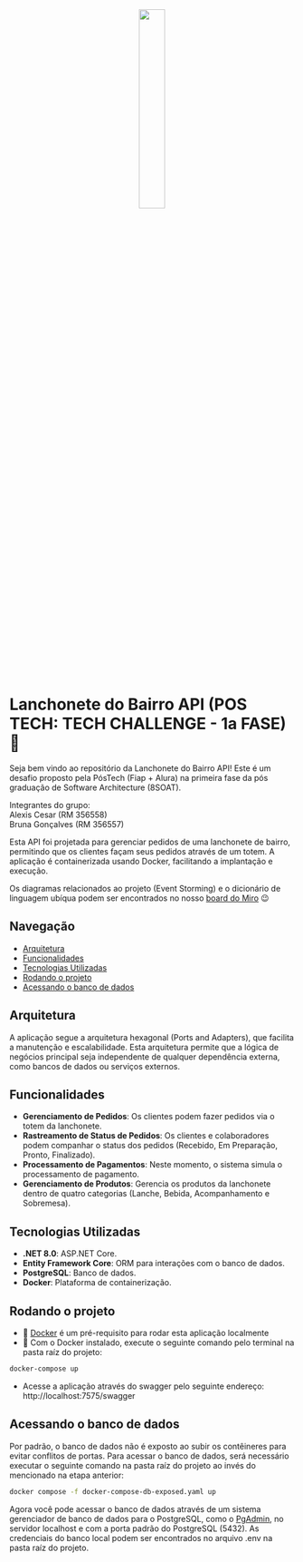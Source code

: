 <div align="center">
<img src="https://github.com/user-attachments/assets/208a0ebb-ca7c-4b0b-9f68-0b35050a9880" width="30%" />
</div>

# Lanchonete do Bairro API (POS TECH: TECH CHALLENGE - 1a FASE)🚀

Seja bem vindo ao repositório da Lanchonete do Bairro API! Este é um desafio proposto pela PósTech (Fiap + Alura) na primeira fase da pós graduação de Software Architecture (8SOAT).

Integrantes do grupo:<br>
Alexis Cesar (RM 356558)<br>
Bruna Gonçalves (RM 356557)

Esta API foi projetada para gerenciar pedidos de uma lanchonete de bairro, permitindo que os clientes façam seus pedidos através de um totem. A aplicação é containerizada usando Docker, facilitando a implantação e execução.

Os diagramas relacionados ao projeto (Event Storming) e o dicionário de linguagem ubíqua podem ser encontrados no nosso [board do Miro](https://miro.com/app/board/uXjVK26mPM0=/?share_link_id=393927699887) 😉

## Navegação
- [Arquitetura](#arquitetura)
- [Funcionalidades](#funcionalidades)
- [Tecnologias Utilizadas](#tecnologias-utilizadas)
- [Rodando o projeto](#rodando-o-projeto)
- [Acessando o banco de dados](#acessando-o-banco-de-dados)

## Arquitetura

A aplicação segue a arquitetura hexagonal (Ports and Adapters), que facilita a manutenção e escalabilidade. Esta arquitetura permite que a lógica de negócios principal seja independente de qualquer dependência externa, como bancos de dados ou serviços externos.

## Funcionalidades
 
- **Gerenciamento de Pedidos**: Os clientes podem fazer pedidos via o totem da lanchonete.
- **Rastreamento de Status de Pedidos**: Os clientes e colaboradores podem companhar o status dos pedidos (Recebido, Em Preparação, Pronto, Finalizado).
- **Processamento de Pagamentos**: Neste momento, o sistema simula o processamento de pagamento.
- **Gerenciamento de Produtos**: Gerencia os produtos da lanchonete dentro de quatro categorias (Lanche, Bebida, Acompanhamento e Sobremesa).

## Tecnologias Utilizadas
 
- **.NET 8.0**: ASP.NET Core.
- **Entity Framework Core**: ORM para interações com o banco de dados.
- **PostgreSQL**: Banco de dados.
- **Docker**: Plataforma de containerização.
  
## Rodando o projeto
- 🐳 [Docker](https://www.docker.com/get-started) é um pré-requisito para rodar esta aplicação localmente
- 📜 Com o Docker instalado, execute o seguinte comando pelo terminal na pasta raíz do projeto:

```bash
docker-compose up
```
- Acesse a aplicação através do swagger pelo seguinte endereço: http://localhost:7575/swagger

## Acessando o banco de dados

Por padrão, o banco de dados não é exposto ao subir os contêineres para evitar conflitos de portas. Para acessar o banco de dados, será necessário executar o seguinte comando na pasta raíz do projeto ao invés do mencionado na etapa anterior:

```bash
docker compose -f docker-compose-db-exposed.yaml up
```
Agora você pode acessar o banco de dados através de um sistema gerenciador de banco de dados para o PostgreSQL, como o [PgAdmin](https://www.pgadmin.org/download/), no servidor localhost e com a porta padrão do PostgreSQL (5432). As credenciais do banco local podem ser encontrados no arquivo .env na pasta raíz do projeto.